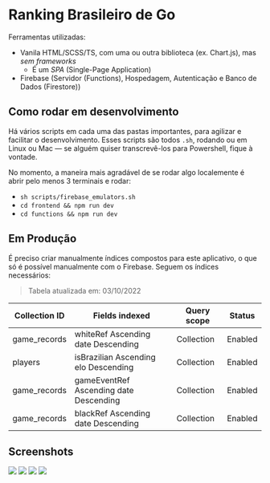 # Ranking Brasileiro de Go

Ferramentas utilizadas:

- Vanila HTML/SCSS/TS, com uma ou outra biblioteca (ex. Chart.js), mas _sem frameworks_
  - É um _SPA_ (Single-Page Application)
- Firebase (Servidor (Functions), Hospedagem, Autenticação e Banco de Dados (Firestore))

## Como rodar em desenvolvimento

Há vários scripts em cada uma das pastas importantes, para agilizar e facilitar o desenvolvimento. Esses scripts são todos `.sh`, rodando ou em Linux ou Mac &mdash; se alguém quiser transcrevê-los para Powershell, fique à vontade.

No momento, a maneira mais agradável de se rodar algo localemente é abrir pelo menos 3 terminais e rodar:

- `sh scripts/firebase_emulators.sh`
- `cd frontend && npm run dev`
- `cd functions && npm run dev`

## Em Produção

É preciso criar manualmente índices compostos para este aplicativo, o que só é possível manualmente com o Firebase. Seguem os índices necessários:

> Tabela atualizada em: 03/10/2022

| Collection ID | Fields indexed                         | Query scope | Status  |
| ------------- | -------------------------------------- | ----------- | ------- |
| game_records  | whiteRef Ascending date Descending     | Collection  | Enabled |
| players       | isBrazilian Ascending elo Descending   | Collection  | Enabled |
| game_records  | gameEventRef Ascending date Descending | Collection  | Enabled |
| game_records  | blackRef Ascending date Descending     | Collection  | Enabled |

## Screenshots

<img src="assets/Screenshot 1">
<img src="assets/Screenshot 2">
<img src="assets/Screenshot 3">
<img src="assets/Screenshot 4">
